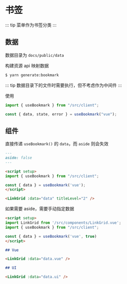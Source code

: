 # 书签

::: tip
菜单作为书签分类
:::

## 数据

数据目录为 `docs/public/data`

构建资源 api 映射数据

```sh
$ yarn generate:bookmark
```

::: tip
数据目录下的文件时需要执行，但不考虑作为中间件
:::

使用

```ts
import { useBookmark } from "/src/client";

const { data, state, error } = useBookmark("vue");
```

## 组件

直接传递 `useBookmark()` 的 `data`，而 `aside` 则会失效

```md
---
aside: false
---

<script setup>
import { useBookmark } from "/src/client";

const { data } = useBookmark('vue');
</script>

<LinkGrid :data="data" titleLevel="2" />
```

如果需要 aside，需要手动指定数据

```md
<script setup>
import LinkGrid from '/src/components/LinkGrid.vue';
import { useBookmark } from "/src/client";

const { data } = useBookmark('vue', true)
</script>

## Vue

<LinkGrid :data="data.vue" />

## UI

<LinkGrid :data="data.ui" />
```

<!-- ::: details 组件代码
<<< .vitepress/components/LinkGrid.vue
::: -->
